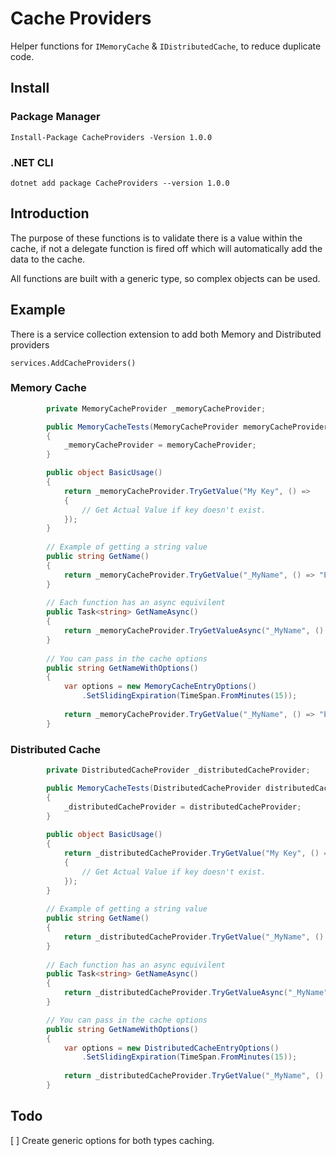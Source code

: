 # Cache Providers

Helper functions for `IMemoryCache` & `IDistributedCache`, to reduce duplicate code. 

## Install

### Package Manager
`Install-Package CacheProviders -Version 1.0.0`

### .NET CLI
`dotnet add package CacheProviders --version 1.0.0`

## Introduction

The purpose of these functions is to validate there is a value within the cache, if not a delegate function is fired off which will automatically add the data to the cache.

All functions are built with a generic type, so complex objects can be used.

## Example

There is a service collection extension to add both Memory and Distributed providers

`services.AddCacheProviders()`

### Memory Cache

```c#
        private MemoryCacheProvider _memoryCacheProvider;

        public MemoryCacheTests(MemoryCacheProvider memoryCacheProvider)
        {
            _memoryCacheProvider = memoryCacheProvider;
        }

        public object BasicUsage()
        {
            return _memoryCacheProvider.TryGetValue("My Key", () =>
            {
                // Get Actual Value if key doesn't exist.
            });
        }
        
        // Example of getting a string value
        public string GetName()
        {
            return _memoryCacheProvider.TryGetValue("_MyName", () => "Engelbert Humperdinck");
        }
        
        // Each function has an async equivilent
        public Task<string> GetNameAsync()
        {
            return _memoryCacheProvider.TryGetValueAsync("_MyName", () => Task.FromResult("Engelbert Humperdinck"));
        }
        
        // You can pass in the cache options
        public string GetNameWithOptions()
        {
            var options = new MemoryCacheEntryOptions()
                .SetSlidingExpiration(TimeSpan.FromMinutes(15));
            
            return _memoryCacheProvider.TryGetValue("_MyName", () => "Engelbert Humperdinck", options);
        }
```

### Distributed Cache

```c#
        private DistributedCacheProvider _distributedCacheProvider;

        public MemoryCacheTests(DistributedCacheProvider distributedCacheProvider)
        {
            _distributedCacheProvider = distributedCacheProvider;
        }
        
        public object BasicUsage()
        {
            return _distributedCacheProvider.TryGetValue("My Key", () =>
            {
                // Get Actual Value if key doesn't exist.
            });
        }
        
        // Example of getting a string value
        public string GetName()
        {
            return _distributedCacheProvider.TryGetValue("_MyName", () => "Engelbert Humperdinck");
        }
        
        // Each function has an async equivilent
        public Task<string> GetNameAsync()
        {
            return _distributedCacheProvider.TryGetValueAsync("_MyName", () => Task.FromResult("Engelbert Humperdinck"));
        }

        // You can pass in the cache options
        public string GetNameWithOptions()
        {
            var options = new DistributedCacheEntryOptions()
                .SetSlidingExpiration(TimeSpan.FromMinutes(15));
            
            return _distributedCacheProvider.TryGetValue("_MyName", () => "Engelbert Humperdinck", options);
        }
```

## Todo

[ ] Create generic options for both types caching.